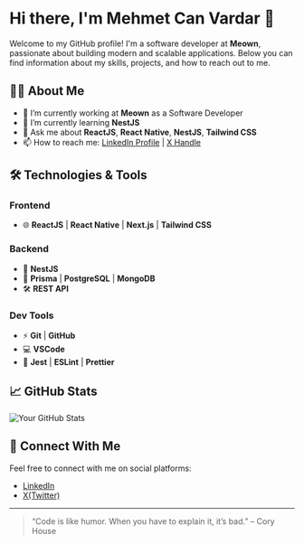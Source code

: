 # Hi there, I'm Mehmet Can Vardar 👋

Welcome to my GitHub profile! I'm a software developer at **Meown**, passionate about building modern and scalable applications. Below you can find information about my skills, projects, and how to reach out to me.

## 👨‍💻 About Me

- 🔭 I’m currently working at **Meown** as a Software Developer
- 🌱 I’m currently learning **NestJS**
- 💬 Ask me about **ReactJS**, **React Native**, **NestJS**, **Tailwind CSS**
- 📫 How to reach me: [LinkedIn Profile](https://www.linkedin.com/in/mehmet-can-vardar-6aa06b179/) | [X Handle](https://x.com/mcannvrr)

## 🛠️ Technologies & Tools

### Frontend
- 🌐 **ReactJS** | **React Native** | **Next.js** | **Tailwind CSS**

### Backend
- 🔧 **NestJS**
- 💾 **Prisma** | **PostgreSQL** | **MongoDB**
- 🛠️ **REST API**

### Dev Tools
- ⚡ **Git** | **GitHub**
- 💻 **VSCode**
- 🔨 **Jest** | **ESLint** | **Prettier**

## 📈 GitHub Stats

![Your GitHub Stats](https://github-readme-stats.vercel.app/api?username=mcanvr&show_icons=true&hide_title=true&count_private=true&theme=tokyonight)

## 🤝 Connect With Me

Feel free to connect with me on social platforms:

- [LinkedIn](https://www.linkedin.com/in/mehmet-can-vardar-6aa06b179/)
- [X(Twitter)](https://x.com/mcannvrr)

---

> “Code is like humor. When you have to explain it, it’s bad.” – Cory House
